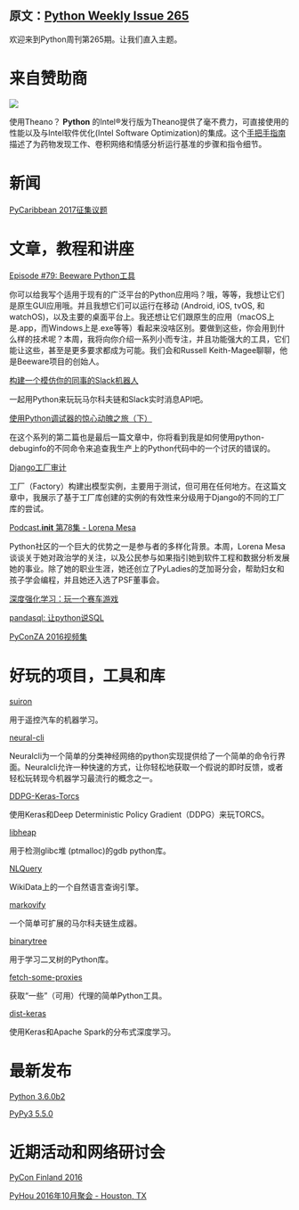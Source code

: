 原文：[Python Weekly Issue 265](http://eepurl.com/cjSenT)
---
  
欢迎来到Python周刊第265期。让我们直入主题。
  

# 来自赞助商 

[![](https://gallery.mailchimp.com/e2e180baf855ac797ef407fc7/images/b1a844b2-fee2-4dd3-b56c-341147f4c21b.png)](https://software.intel.com/en-us/intel-sdp-home) 

使用Theano？ **Python** 的Intel®发行版为Theano提供了毫不费力，可直接使用的性能以及与Intel软件优化(Intel Software Optimization)的集成。这个[手把手指南](https://software.intel.com/en-us/articles/getting-started-with-intel-optimized-theano)描述了为药物发现工作、卷积网络和情感分析运行基准的步骤和指令细节。
  
  
# 新闻
  
[PyCaribbean 2017征集议题](https://www.papercall.io/pycaribbean-2017)  
  
  
# 文章，教程和讲座 
  
[Episode #79: Beeware Python工具](https://talkpython.fm/episodes/show/79/beeware-python-tools)

你可以给我写个适用于现有的广泛平台的Python应用吗？哦，等等，我想让它们是原生GUI应用哦。并且我想它们可以运行在移动 (Android, iOS, tvOS, 和watchOS)，以及主要的桌面平台上。我还想让它们跟原生的应用（macOS上是.app，而Windows上是.exe等等）看起来没啥区别。要做到这些，你会用到什么样的技术呢？本周，我将向你介绍一系列小而专注，并且功能强大的工具，它们能让这些，甚至是更多要求都成为可能。我们会和Russell Keith-Magee聊聊，他是Beeware项目的创始人。
  
[构建一个模仿你的同事的Slack机器人](http://hirelofty.com/blog/how-build-slack-bot-mimics-your-colleague/)  

一起用Python来玩玩马尔科夫链和Slack实时消息API吧。
  
[使用Python调试器的惊心动魄之旅（下）](https://benbernardblog.com/my-startling-encounter-with-python-debuggers-part-2/)

在这个系列的第二篇也是最后一篇文章中，你将看到我是如何使用python-debuginfo的不同命令来追查我生产上的Python代码中的一个讨厌的错误的。
  
[Django工厂审计](http://jamescooke.info/django-factory-audit.html)

工厂（Factory）构建出模型实例，主要用于测试，但可用在任何地方。在这篇文章中，我展示了基于工厂库创建的实例的有效性来分级用于Django的不同的工厂库的尝试。
  
[Podcast.__init__ 第78集 - Lorena Mesa](https://podcastinit.com/lorena-mesa.html)  

Python社区的一个巨大的优势之一是参与者的多样化背景。本周，Lorena Mesa谈谈关于她对政治学的关注，以及公民参与如果指引她到软件工程和数据分析发展她的事业。除了她的职业生涯，她还创立了PyLadies的芝加哥分会，帮助妇女和孩子学会编程，并且她还入选了PSF董事会。  
  
[深度强化学习：玩一个赛车游戏](https://lopespm.github.io/machine_learning/2016/10/06/deep-reinforcement-learning-racing-game.html)  
  
[pandasql: 让python说SQL](http://blog.yhat.com/posts/pandasql-intro.html)  
  
[PyConZA 2016视频集](https://www.youtube.com/playlist?list=PLGjWYNrNnSufYp1ADGLKUFnXagkQhyRMU)  
  
  
# 好玩的项目，工具和库 
  
[suiron](https://github.com/kendricktan/suiron)  

用于遥控汽车的机器学习。
  
[neural-cli](https://github.com/hugorut/neural-cli)  

Neuralcli为一个简单的分类神经网络的python实现提供给了一个简单的命令行界面。Neuralcli允许一种快速的方式，让你轻松地获取一个假说的即时反馈，或者轻松玩转现今机器学习最流行的概念之一。
  
[DDPG-Keras-Torcs](https://github.com/yanpanlau/DDPG-Keras-Torcs)  

使用Keras和Deep Deterministic Policy Gradient（DDPG）来玩TORCS。
  
[libheap](https://github.com/cloudburst/libheap)  

用于检测glibc堆 (ptmalloc)的gdb python库。
  
[NLQuery](https://github.com/ayoungprogrammer/nlquery)  

WikiData上的一个自然语言查询引擎。  
  
[markovify](https://github.com/jsvine/markovify)  

一个简单可扩展的马尔科夫链生成器。
  
[binarytree](https://github.com/joowani/binarytree)  

用于学习二叉树的Python库。
  
[fetch-some-proxies](https://github.com/stamparm/fetch-some-proxies)  

获取“一些”（可用）代理的简单Python工具。
  
[dist-keras](https://github.com/JoeriHermans/dist-keras)  

使用Keras和Apache Spark的分布式深度学习。
  
  
# 最新发布  
  
[Python 3.6.0b2](https://www.python.org/downloads/release/python-360b2/)  
  
[PyPy3 5.5.0](https://morepypy.blogspot.com/2016/10/pypy3-550-released.html)  
  
  
# 近期活动和网络研讨会 
  
[PyCon Finland 2016](http://fi.pycon.org/2016/)  
  
[PyHou 2016年10月聚会 - Houston, TX](https://www.meetup.com/python-14/events/233398459/)  
  
